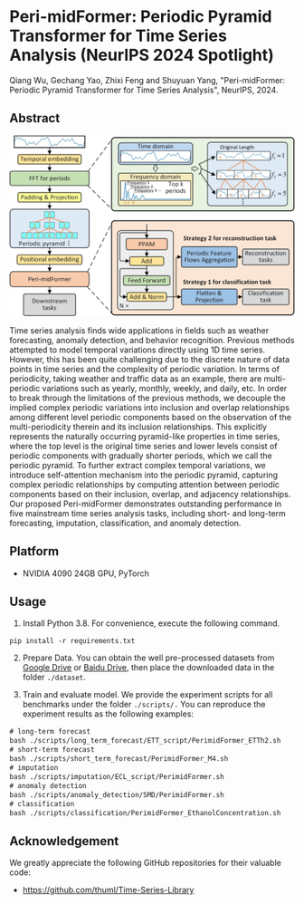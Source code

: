 # Peri-midFormer: Periodic Pyramid Transformer for Time Series Analysis (NeurIPS 2024 Spotlight)

Qiang Wu, Gechang Yao, Zhixi Feng and Shuyuan Yang, "Peri-midFormer: Periodic Pyramid Transformer for Time Series Analysis", NeurIPS, 2024.

## Abstract

<p align="center">
<img src="https://github.com/WuQiangXDU/Peri-midFormer/blob/main/figures/Architecture.jpg" width="600" class="center">
</p>

Time series analysis finds wide applications in fields such as weather forecasting, anomaly detection, and behavior recognition. Previous methods attempted to model temporal variations directly using 1D time series. However, this has been quite challenging due to the discrete nature of data points in time series and the complexity of periodic variation. In terms of periodicity, taking weather and traffic data as an example, there are multi-periodic variations such as yearly, monthly, weekly, and daily, etc. In order to break through the limitations of the previous methods, we decouple the implied complex periodic variations into inclusion and overlap relationships among different level periodic components based on the observation of the multi-periodicity therein and its inclusion relationships. This explicitly represents the naturally occurring pyramid-like properties in time series, where the top level is the original time series and lower levels consist of periodic components with gradually shorter periods, which we call the periodic pyramid. To further extract complex temporal variations, we introduce self-attention mechanism into the periodic pyramid, capturing complex periodic relationships by computing attention between periodic components based on their inclusion, overlap, and adjacency relationships. Our proposed Peri-midFormer demonstrates outstanding performance in five mainstream time series analysis tasks, including short- and long-term forecasting, imputation, classification, and anomaly detection.


## Platform

- NVIDIA 4090 24GB GPU, PyTorch

## Usage

1. Install Python 3.8. For convenience, execute the following command.

````
pip install -r requirements.txt
````

2. Prepare Data. You can obtain the well pre-processed datasets from [Google Drive](https://drive.google.com/drive/folders/13Cg1KYOlzM5C7K8gK8NfC-F3EYxkM3D2) or [Baidu Drive](https://pan.baidu.com/s/1r3KhGd0Q9PJIUZdfEYoymg?pwd=i9iy), then place the downloaded data in the folder ````./dataset````.

3. Train and evaluate model. We provide the experiment scripts for all benchmarks under the folder ````./scripts/.```` You can reproduce the experiment results as the following examples:
````
# long-term forecast
bash ./scripts/long_term_forecast/ETT_script/PerimidFormer_ETTh2.sh
# short-term forecast
bash ./scripts/short_term_forecast/PerimidFormer_M4.sh
# imputation
bash ./scripts/imputation/ECL_script/PerimidFormer.sh
# anomaly detection
bash ./scripts/anomaly_detection/SMD/PerimidFormer.sh
# classification
bash ./scripts/classification/PerimidFormer_EthanolConcentration.sh
````

## Acknowledgement
We greatly appreciate the following GitHub repositories for their valuable code:

- https://github.com/thuml/Time-Series-Library
